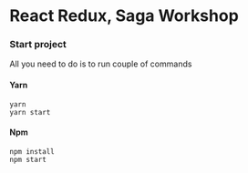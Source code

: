 # React Redux, Saga Workshop

### Start project

All you need to do is to run couple of commands

#### Yarn

`yarn`  
`yarn start`

#### Npm

`npm install`  
`npm start`
